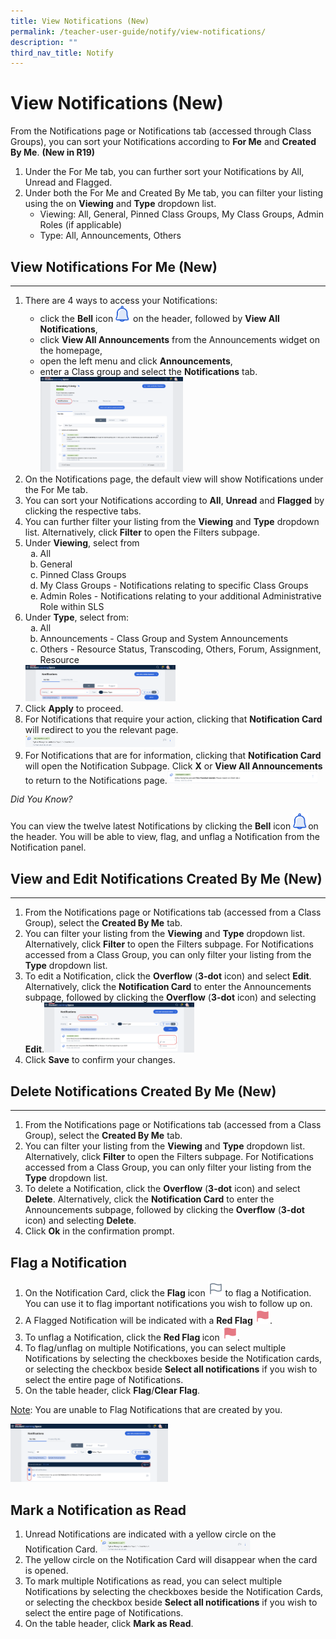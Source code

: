 ```yaml
---
title: View Notifications (New)
permalink: /teacher-user-guide/notify/view-notifications/
description: ""
third_nav_title: Notify
---
```

<h1>View Notifications (New)</h1>
<p>From the Notifications page or Notifications tab (accessed through Class Groups), you can sort your Notifications according to <strong>For Me</strong> and <strong>Created By Me</strong>. <strong>(New in R19)</strong></p>
<ol>
    <li>Under the For Me tab, you can further sort your Notifications by All, Unread and Flagged.</li>
    <li>Under both the For Me and Created By Me tab, you can filter your listing using the on <strong>Viewing</strong> and <strong>Type</strong> dropdown list.
        <ul>
            <li>Viewing: All, General, Pinned Class Groups, My Class Groups, Admin Roles (if applicable)</li>
            <li>Type: All, Announcements, Others</li>
        </ul>
    </li>
</ol>
<h2>View Notifications For Me (New)</h2>
<hr>
<ol>
    <li>There are 4 ways to access your Notifications:
        <ul>
            <li>click the <strong>Bell</strong> icon <img style="width:1.5rem; display: inline;" src="/images/Icons/Bell.svg"> on the header, followed by <strong>View All Notifications</strong>,</li>
            <li>click <strong>View All Announcements</strong> from the Announcements widget on the homepage,</li>
            <li>open the left menu and click <strong>Announcements</strong>,</li>
            <li>enter a Class group and select the <strong>Notifications</strong> tab.<img style="width: 50%;" src="/images/2Teacher/N-ClassGroupNotification.png"></li>
        </ul>
    </li>
    <li>On the Notifications page, the default view will show Notifications under the For Me tab.</li>
    <li>You can sort your Notifications according to <strong>All</strong>, <strong>Unread</strong> and <strong>Flagged</strong> by clicking the respective tabs.</li>
    <li>You can further filter your listing from the <strong>Viewing</strong> and <strong>Type</strong> dropdown list. Alternatively, click <strong>Filter</strong> to open the Filters subpage.</li>
    <li>Under <strong>Viewing</strong>, select from
        <ol style="list-style-type: lower-alpha;">
            <li>All</li>
            <li>General</li>
            <li>Pinned Class Groups</li>
            <li>My Class Groups - Notifications relating to specific Class Groups</li>
            <li>Admin Roles - Notifications relating to your additional Administrative Role within SLS</li>
        </ol>
    </li>
    <li>Under <strong>Type</strong>, select from:
        <ol style="list-style-type: lower-alpha;">
            <li>All</li>
            <li>Announcements - Class Group and System Announcements</li>
            <li>Others - Resource Status, Transcoding, Others, Forum, Assignment, Resource</li>
        </ol>
        <img style="width: 50%;" src="/images/2Teacher/N-NotificationsFilter.png">
    </li>
    <li>Click <strong>Apply</strong> to proceed.</li>
    <li>For Notifications that require your action, clicking that <strong>Notification Card</strong> will redirect to you the relevant page.  <img style="width: 50%;" src="/images/2Teacher/N-Notifications2.png"> 
    </li><li>For Notifications that are for information, clicking that <strong>Notification Card</strong> will open the Notification Subpage. Click <strong>X</strong> or <strong>View All Announcements</strong> to return to the Notifications page.<img style="width: 50%;" src="/images/2Teacher/N-Notifications1.png"></li>
</ol>

<p><em>Did You Know?</em></p>
<p>You can view the twelve latest Notifications by clicking the <strong>Bell</strong> icon <img style="width:1.5rem; display: inline;" src="/images/Icons/Bell.svg">on the header. You will be able to view, flag, and unflag a Notification from the Notification panel.</p>

<h2>View and Edit Notifications Created By Me (New)</h2>
<hr>
<ol>
  <li>From the Notifications page or Notifications tab (accessed from a Class Group), select the <strong>Created By Me</strong> tab.</li>
  <li>You can filter your listing from the <strong>Viewing</strong> and <strong>Type</strong> dropdown list. Alternatively, click <strong>Filter</strong> to open the Filters subpage. For Notifications accessed from a Class Group, you can only filter your listing from the <strong>Type</strong> dropdown list.</li>
  <li>To edit a Notification, click the <strong>Overflow</strong> (<strong>3-dot</strong> icon) and select <strong>Edit</strong>. Alternatively, click the <strong>Notification Card</strong> to enter the Announcements subpage, followed by clicking the <strong>Overflow</strong> (<strong>3-dot</strong> icon) and selecting <strong>Edit</strong>.<img style="width: 50%;" src="/images/2Teacher/N-AnnouncementCard.png"></li>
  <li>Click <strong>Save</strong> to confirm your changes.</li>
</ol>

<h2>Delete Notifications Created By Me (New)</h2>
<hr>
<ol>
  <li>From the Notifications page or Notifications tab (accessed from a Class Group), select the <strong>Created By Me</strong> tab.</li>
  <li>You can filter your listing from the <strong>Viewing</strong> and <strong>Type</strong> dropdown list. Alternatively, click <strong>Filter</strong> to open the Filters subpage. For Notifications accessed from a Class Group, you can only filter your listing from the <strong>Type</strong> dropdown list.</li>
  <li>To delete a Notification, click the <strong>Overflow</strong> (<strong>3-dot</strong> icon) and select <strong>Delete</strong>. Alternatively, click the <strong>Notification Card</strong> to enter the Announcements subpage, followed by clicking the <strong>Overflow</strong> (<strong>3-dot</strong> icon) and selecting <strong>Delete</strong>.</li>
  <li>Click <strong>Ok</strong> in the confirmation prompt.</li>
</ol>

<h2>Flag a Notification</h2>

<ol>
	<li>On the Notification Card, click the  <strong>Flag</strong> icon <img style="width:1.5rem; display: inline;" src="/images/Icons/Flag24.svg"> to flag a Notification. You can use it to flag important notifications you wish to follow up on.</li>
	<li>A Flagged Notification will be indicated with a <strong> Red Flag </strong> <img style="width:1.5rem; display: inline;" src="/images/Icons/FlagFilled24.svg">. </li>
  <li>To unflag a Notification, click the <strong> Red Flag </strong> icon <img style="width:1.5rem; display: inline;" src="/images/Icons/FlagFilled24.svg">.</li>
  <li>To flag/unflag on multiple Notifications, you can select multiple Notifications by selecting the checkboxes beside the Notification cards, or selecting the checkbox beside <strong>Select all notifications</strong> if you wish to select the entire page of Notifications.</li>
  <li>On the table header, click <strong>Flag</strong>/<strong>Clear Flag</strong>.</li>
</ol>

<p><u>Note</u>: You are unable to Flag Notifications that are created by you.</p>

<img style="width: 50%;" src="/images/2Teacher/N-FlagNotifications.png">

<h2>Mark a Notification as Read</h2>

<ol>
  <li>Unread Notifications are indicated with a yellow circle on the Notification Card. <img style="width: 50%;" src="/images/2Teacher/N-Notifications2.png"></li>
  <li>The yellow circle on the Notification Card will disappear when the card is opened.</li>
  <li>To mark multiple Notifications as read, you can select multiple Notifications by selecting the checkboxes beside the Notification Cards, or selecting the checkbox beside <strong>Select all notifications</strong> if you wish to select the entire page of Notifications.</li>
  <li>On the table header, click <strong>Mark as Read</strong>.</li>
</ol>